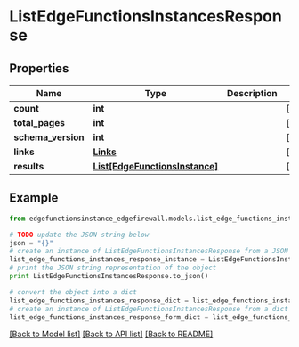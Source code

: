 # ListEdgeFunctionsInstancesResponse


## Properties
Name | Type | Description | Notes
------------ | ------------- | ------------- | -------------
**count** | **int** |  | [optional] 
**total_pages** | **int** |  | [optional] 
**schema_version** | **int** |  | [optional] 
**links** | [**Links**](Links.md) |  | [optional] 
**results** | [**List[EdgeFunctionsInstance]**](EdgeFunctionsInstance.md) |  | [optional] 

## Example

```python
from edgefunctionsinstance_edgefirewall.models.list_edge_functions_instances_response import ListEdgeFunctionsInstancesResponse

# TODO update the JSON string below
json = "{}"
# create an instance of ListEdgeFunctionsInstancesResponse from a JSON string
list_edge_functions_instances_response_instance = ListEdgeFunctionsInstancesResponse.from_json(json)
# print the JSON string representation of the object
print ListEdgeFunctionsInstancesResponse.to_json()

# convert the object into a dict
list_edge_functions_instances_response_dict = list_edge_functions_instances_response_instance.to_dict()
# create an instance of ListEdgeFunctionsInstancesResponse from a dict
list_edge_functions_instances_response_form_dict = list_edge_functions_instances_response.from_dict(list_edge_functions_instances_response_dict)
```
[[Back to Model list]](../README.md#documentation-for-models) [[Back to API list]](../README.md#documentation-for-api-endpoints) [[Back to README]](../README.md)


